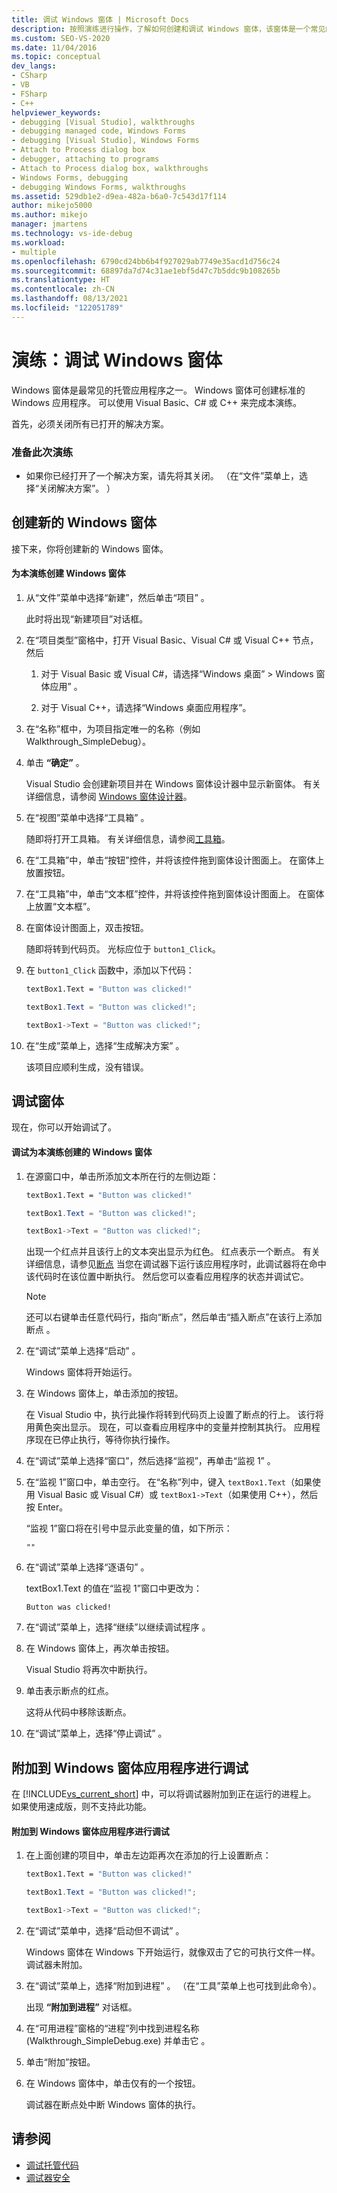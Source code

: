```yaml
---
title: 调试 Windows 窗体 | Microsoft Docs
description: 按照演练进行操作，了解如何创建和调试 Windows 窗体，该窗体是一个常见的托管应用程序。 可以使用 C#、Visual Basic、C++ 或 F#。
ms.custom: SEO-VS-2020
ms.date: 11/04/2016
ms.topic: conceptual
dev_langs:
- CSharp
- VB
- FSharp
- C++
helpviewer_keywords:
- debugging [Visual Studio], walkthroughs
- debugging managed code, Windows Forms
- debugging [Visual Studio], Windows Forms
- Attach to Process dialog box
- debugger, attaching to programs
- Attach to Process dialog box, walkthroughs
- Windows Forms, debugging
- debugging Windows Forms, walkthroughs
ms.assetid: 529db1e2-d9ea-482a-b6a0-7c543d17f114
author: mikejo5000
ms.author: mikejo
manager: jmartens
ms.technology: vs-ide-debug
ms.workload:
- multiple
ms.openlocfilehash: 6790cd24bb6b4f927029ab7749e35acd1d756c24
ms.sourcegitcommit: 68897da7d74c31ae1ebf5d47c7b5ddc9b108265b
ms.translationtype: HT
ms.contentlocale: zh-CN
ms.lasthandoff: 08/13/2021
ms.locfileid: "122051789"
---
```

# <a name="walkthrough-debugging-a-windows-form"></a>演练：调试 Windows 窗体
Windows 窗体是最常见的托管应用程序之一。 Windows 窗体可创建标准的 Windows 应用程序。 可以使用 Visual Basic、C# 或 C++ 来完成本演练。

 首先，必须关闭所有已打开的解决方案。

### <a name="to-prepare-for-this-walkthrough"></a>准备此次演练

- 如果你已经打开了一个解决方案，请先将其关闭。 （在“文件”菜单上，选择“关闭解决方案”。 ）

## <a name="create-a-new-windows-form"></a>创建新的 Windows 窗体
 接下来，你将创建新的 Windows 窗体。

#### <a name="to-create-the-windows-form-for-this-walkthrough"></a>为本演练创建 Windows 窗体

1. 从“文件”菜单中选择“新建”，然后单击“项目”  。

     此时将出现“新建项目”对话框。

2. 在“项目类型”窗格中，打开 Visual Basic、Visual C# 或 Visual C++ 节点，然后  

    1. 对于 Visual Basic 或 Visual C#，请选择“Windows 桌面” > Windows 窗体应用” 。

    2. 对于 Visual C++，请选择“Windows 桌面应用程序”。

3. 在“名称”框中，为项目指定唯一的名称（例如 Walkthrough_SimpleDebug）。

4. 单击 **“确定”** 。

     Visual Studio 会创建新项目并在 Windows 窗体设计器中显示新窗体。 有关详细信息，请参阅 [Windows 窗体设计器](/previous-versions/visualstudio/visual-studio-2010/e06hs424\(v\=vs.100\))。

5. 在“视图”菜单中选择“工具箱” 。

     随即将打开工具箱。 有关详细信息，请参阅[工具箱](../ide/reference/toolbox.md)。

6. 在“工具箱”中，单击“按钮”控件，并将该控件拖到窗体设计图面上。 在窗体上放置按钮。

7. 在“工具箱”中，单击“文本框”控件，并将该控件拖到窗体设计图面上。 在窗体上放置“文本框”。

8. 在窗体设计图面上，双击按钮。

     随即将转到代码页。 光标应位于 `button1_Click`。

10. 在 `button1_Click` 函数中，添加以下代码：

    ```vb
    textBox1.Text = "Button was clicked!"
    ```

    ```csharp
    textBox1.Text = "Button was clicked!";
    ```

    ```cpp
    textBox1->Text = "Button was clicked!";
    ```

11. 在“生成”菜单上，选择“生成解决方案” 。

     该项目应顺利生成，没有错误。

## <a name="debug-your-form"></a>调试窗体
 现在，你可以开始调试了。

#### <a name="to-debug-the-windows-form-created-for-this-walkthrough"></a>调试为本演练创建的 Windows 窗体

1. 在源窗口中，单击所添加文本所在行的左侧边距：

     ```vb
    textBox1.Text = "Button was clicked!"
    ```

    ```csharp
    textBox1.Text = "Button was clicked!";
    ```

    ```cpp
    textBox1->Text = "Button was clicked!";
    ```

     出现一个红点并且该行上的文本突出显示为红色。 红点表示一个断点。 有关详细信息，请参见[断点](/previous-versions/ktf38f66(v=vs.100)) 当您在调试器下运行该应用程序时，此调试器将在命中该代码时在该位置中断执行。 然后您可以查看应用程序的状态并调试它。

    > [!NOTE]
    > 还可以右键单击任意代码行，指向“断点”，然后单击“插入断点”在该行上添加断点 。

2. 在“调试”菜单上选择“启动” 。

     Windows 窗体将开始运行。

3. 在 Windows 窗体上，单击添加的按钮。

     在 Visual Studio 中，执行此操作将转到代码页上设置了断点的行上。 该行将用黄色突出显示。 现在，可以查看应用程序中的变量并控制其执行。 应用程序现在已停止执行，等待你执行操作。

4. 在“调试”菜单上选择“窗口”，然后选择“监视”，再单击“监视 1”   。

5. 在“监视 1”窗口中，单击空行。 在“名称”列中，键入 `textBox1.Text`（如果使用 Visual Basic 或 Visual C#）或 `textBox1->Text`（如果使用 C++），然后按 Enter。

     “监视 1”窗口将在引号中显示此变量的值，如下所示：

    `""`

6. 在“调试”菜单上选择“逐语句” 。

     textBox1.Text 的值在“监视 1”窗口中更改为：

    `Button was clicked!`

7. 在“调试”菜单上，选择“继续”以继续调试程序 。

8. 在 Windows 窗体上，再次单击按钮。

     Visual Studio 将再次中断执行。

9. 单击表示断点的红点。

     这将从代码中移除该断点。

10. 在“调试”菜单上，选择“停止调试” 。

## <a name="attach-to-your-windows-form-application-for-debugging"></a>附加到 Windows 窗体应用程序进行调试
 在 [!INCLUDE[vs_current_short](../code-quality/includes/vs_current_short_md.md)] 中，可以将调试器附加到正在运行的进程上。 如果使用速成版，则不支持此功能。

#### <a name="to-attach-to-the-windows-form-application-for-debugging"></a>附加到 Windows 窗体应用程序进行调试

1. 在上面创建的项目中，单击左边距再次在添加的行上设置断点：

     ```vb
    textBox1.Text = "Button was clicked!"
    ```

    ```csharp
    textBox1.Text = "Button was clicked!";
    ```

    ```cpp
    textBox1->Text = "Button was clicked!";
    ```

2. 在“调试”菜单中，选择“启动但不调试” 。

     Windows 窗体在 Windows 下开始运行，就像双击了它的可执行文件一样。 调试器未附加。

3. 在“调试”菜单上，选择“附加到进程” 。 （在“工具”菜单上也可找到此命令）。

     出现 **“附加到进程”** 对话框。

4. 在“可用进程”窗格的“进程”列中找到进程名称 (Walkthrough_SimpleDebug.exe) 并单击它 。

5. 单击“附加”按钮。

6. 在 Windows 窗体中，单击仅有的一个按钮。

     调试器在断点处中断 Windows 窗体的执行。

## <a name="see-also"></a>请参阅
- [调试托管代码](../debugger/debugging-managed-code.md)
- [调试器安全](../debugger/debugger-security.md)